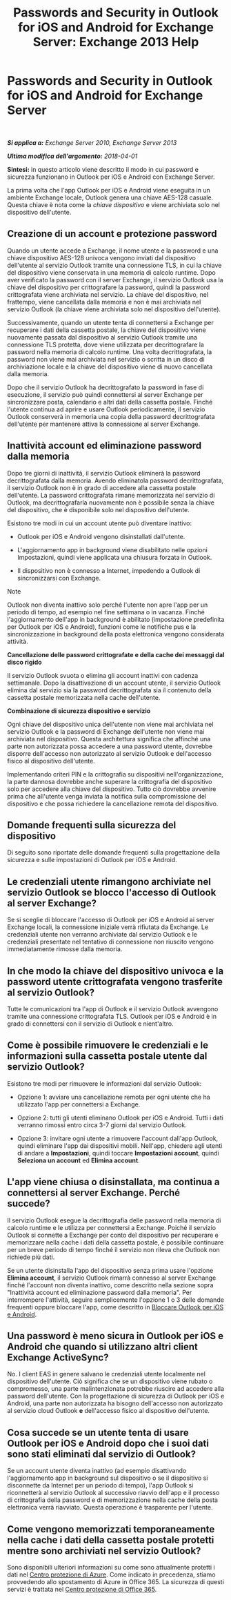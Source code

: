﻿---
title: 'Passwords and Security in Outlook for iOS and Android for Exchange Server: Exchange 2013 Help'
TOCTitle: Passwords and Security in Outlook for iOS and Android for Exchange Server
ms:assetid: e5565beb-7ef3-47c4-8daf-6d8f1d22dceb
ms:mtpsurl: https://technet.microsoft.com/it-it/library/Mt465750(v=EXCHG.150)
ms:contentKeyID: 70076152
ms.date: 04/01/2018
mtps_version: v=EXCHG.150
ms.translationtype: HT
---

# Passwords and Security in Outlook for iOS and Android for Exchange Server

 

_**Si applica a:** Exchange Server 2010, Exchange Server 2013_

_**Ultima modifica dell'argomento:** 2018-04-01_

**Sintesi:**  in questo articolo viene descritto il modo in cui password e sicurezza funzionano in Outlook per iOS e Android con Exchange Server.

La prima volta che l'app Outlook per iOS e Android viene eseguita in un ambiente Exchange locale, Outlook genera una chiave AES-128 casuale. Questa chiave è nota come la *chiave dispositivo* e viene archiviata solo nel dispositivo dell'utente.

## Creazione di un account e protezione password

Quando un utente accede a Exchange, il nome utente e la password e una chiave dispositivo AES-128 univoca vengono inviati dal dispositivo dell'utente al servizio Outlook tramite una connessione TLS, in cui la chiave del dispositivo viene conservata in una memoria di calcolo runtime. Dopo aver verificato la password con il server Exchange, il servizio Outlook usa la chiave del dispositivo per crittografare la password, quindi la password crittografata viene archiviata nel servizio. La chiave del dispositivo, nel frattempo, viene cancellata dalla memoria e non è mai archiviata nel servizio Outlook (la chiave viene archiviata solo nel dispositivo dell'utente).

Successivamente, quando un utente tenta di connettersi a Exchange per recuperare i dati della cassetta postale, la chiave del dispositivo viene nuovamente passata dal dispositivo al servizio Outlook tramite una connessione TLS protetta, dove viene utilizzata per decrittografare la password nella memoria di calcolo runtime. Una volta decrittografata, la password non viene mai archiviata nel servizio o scritta in un disco di archiviazione locale e la chiave del dispositivo viene di nuovo cancellata dalla memoria.

Dopo che il servizio Outlook ha decrittografato la password in fase di esecuzione, il servizio può quindi connettersi al server Exchange per sincronizzare posta, calendario e altri dati della cassetta postale. Finché l'utente continua ad aprire e usare Outlook periodicamente, il servizio Outlook conserverà in memoria una copia della password decrittografata dell'utente per mantenere attiva la connessione al server Exchange.

## Inattività account ed eliminazione password dalla memoria

Dopo tre giorni di inattività, il servizio Outlook eliminerà la password decrittografata dalla memoria. Avendo eliminatola password decrittografata, il servizio Outlook non è in grado di accedere alla cassetta postale dell'utente. La password crittografata rimane memorizzata nel servizio di Outlook, ma decrittografarla nuovamente non è possibile senza la chiave del dispositivo, che è disponibile solo nel dispositivo dell'utente.

Esistono tre modi in cui un account utente può diventare inattivo:

  - Outlook per iOS e Android vengono disinstallati dall'utente.

  - L'aggiornamento app in background viene disabilitato nelle opzioni Impostazioni, quindi viene applicata una chiusura forzata in Outlook.

  - Il dispositivo non è connesso a Internet, impedendo a Outlook di sincronizzarsi con Exchange.


> [!NOTE]
> Outlook non diventa inattivo solo perché l'utente non apre l'app per un periodo di tempo, ad esempio nel fine settimana o in vacanza. Finché l'aggiornamento dell'app in background è abilitato (impostazione predefinita per Outlook per iOS e Android), funzioni come le notifiche pus e la sincronizzazione in background della posta elettronica vengono considerata attività.



**Cancellazione delle password crittografate e della cache dei messaggi dal disco rigido**

Il servizio Outlook svuota o elimina gli account inattivi con cadenza settimanale. Dopo la disattivazione di un account utente, il servizio Outlook elimina dal servizio sia la password decrittografata sia il contenuto della cassetta postale memorizzata nella cache dell'utente.

**Combinazione di sicurezza dispositivo e servizio**

Ogni chiave del dispositivo unica dell'utente non viene mai archiviata nel servizio Outlook e la password di Exchange dell'utente non viene mai archiviata nel dispositivo. Questa architettura significa che affinché una parte non autorizzata possa accedere a una password utente, dovrebbe disporre dell'accesso non autorizzato al servizio Outlook e dell'accesso fisico al dispositivo dell'utente.

Implementando criteri PIN e la crittografia su dispositivi nell'organizzazione, la parte dannosa dovrebbe anche superare la crittografia del dispositivo solo per accedere alla chiave del dispositivo. Tutto ciò dovrebbe avvenire prima che all'utente venga inviata la notifica sulla compromissione del dispositivo e che possa richiedere la cancellazione remota del dispositivo.

## Domande frequenti sulla sicurezza del dispositivo

Di seguito sono riportate delle domande frequenti sulla progettazione della sicurezza e sulle impostazioni di Outlook per iOS e Android.

## Le credenziali utente rimangono archiviate nel servizio Outlook se blocco l'accesso di Outlook al server Exchange?

Se si sceglie di bloccare l'accesso di Outlook per iOS e Android ai server Exchange locali, la connessione iniziale verrà rifiutata da Exchange. Le credenziali utente non verranno archiviate dal servizio Outlook e le credenziali presentate nel tentativo di connessione non riuscito vengono immediatamente rimosse dalla memoria.

## In che modo la chiave del dispositivo univoca e la password utente crittografata vengono trasferite al servizio Outlook?

Tutte le comunicazioni tra l'app di Outlook e il servizio Outlook avvengono tramite una connessione crittografata TLS. Outlook per iOS e Android è in grado di connettersi con il servizio di Outlook e nient'altro.

## Come è possibile rimuovere le credenziali e le informazioni sulla cassetta postale utente dal servizio Outlook?

Esistono tre modi per rimuovere le informazioni dal servizio Outlook:

  - Opzione 1: avviare una cancellazione remota per ogni utente che ha utilizzato l'app per connettersi a Exchange.

  - Opzione 2: tutti gli utenti eliminano Outlook per iOS e Android. Tutti i dati verranno rimossi entro circa 3-7 giorni dal servizio Outlook.

  - Opzione 3: invitare ogni utente a rimuovere l'account dall'app Outlook, quindi eliminare l'app dai dispositivi mobili. Nell'app, chiedere agli utenti di andare a **Impostazioni**, quindi toccare **Impostazioni account**, quindi **Seleziona un account** ed **Elimina account**.

## L'app viene chiusa o disinstallata, ma continua a connettersi al server Exchange. Perché succede?

Il servizio Outlook esegue la decrittografia delle password nella memoria di calcolo runtime e le utilizza per connettersi a Exchange. Poiché il servizio Outlook si connette a Exchange per conto del dispositivo per recuperare e memorizzare nella cache i dati della cassetta postale, è possibile continuare per un breve periodo di tempo finché il servizio non rileva che Outlook non richiede più dati.

Se un utente disinstalla l'app del dispositivo senza prima usare l'opzione **Elimina account**, il servizio Outlook rimarrà connesso al server Exchange finché l'account non diventa inattivo, come descritto nella sezione sopra "Inattività account ed eliminazione password dalla memoria". Per interrompere l'attività, seguire semplicemente l'opzione 1 o 3 delle domande frequenti oppure bloccare l'app, come descritto in [Bloccare Outlook per iOS e Android](https://technet.microsoft.com/it-it/library/mt759239\(v=exchg.150\)).

## Una password è meno sicura in Outlook per iOS e Android che quando si utilizzano altri client Exchange ActiveSync?

No. I client EAS in genere salvano le credenziali utente localmente nel dispositivo dell'utente. Ciò significa che se un dispositivo viene rubato o compromesso, una parte malintenzionata potrebbe riuscire ad accedere alla password dell'utente. Con la progettazione di sicurezza di Outlook per iOS e Android, una parte non autorizzata ha bisogno dell'accesso non autorizzato al servizio cloud Outlook **e** dell'accesso fisico al dispositivo dell'utente.

## Cosa succede se un utente tenta di usare Outlook per iOS e Android dopo che i suoi dati sono stati eliminati dal servizio di Outlook?

Se un account utente diventa inattivo (ad esempio disattivando l'aggiornamento app in background sul dispositivo o se il dispositivo si disconnette da Internet per un periodo di tempo), l'app Outlook si riconnetterà al servizio Outlook al successivo riavvio dell'app e il processo di crittografia della password e di memorizzazione nella cache della posta elettronica verrà riavviato. Questa operazione è trasparente per l'utente.

## Come vengono memorizzati temporaneamente nella cache i dati della cassetta postale protetti mentre sono archiviati nel servizio Outlook?

Sono disponibili ulteriori informazioni su come sono attualmente protetti i dati nel [Centro protezione di Azure](https://azure.microsoft.com/support/trust-center/). Come indicato in precedenza, stiamo provvedendo allo spostamento di Azure in Office 365. La sicurezza di questi servizi è trattata nel [Centro protezione di Office 365](https://go.microsoft.com/fwlink/p/?linkid=525776).

